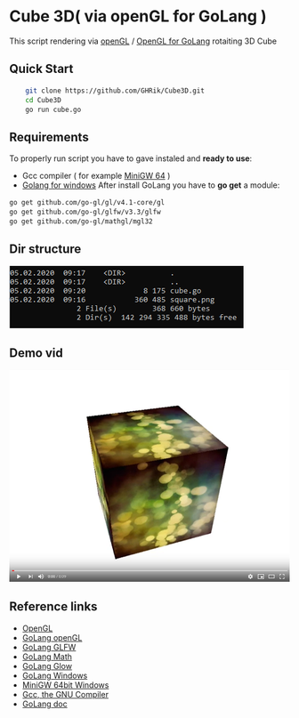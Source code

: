 # Cube 3D( via openGL for GoLang )
This script rendering via [openGL](https://www.opengl.org/) / [OpenGL for GoLang](https://github.com/go-gl) rotaiting 3D Cube

## Quick Start
```sh
    git clone https://github.com/GHRik/Cube3D.git
    cd Cube3D
    go run cube.go
```
 
## Requirements
To properly run script you have to gave instaled and **ready to use**:

* Gcc compiler ( for example [MiniGW 64](http://mingw-w64.org/doku.php/download) )
* [Golang for windows](https://golang.org/doc/install)
After install GoLang you have to **go get** a module:
```sh
go get github.com/go-gl/gl/v4.1-core/gl
go get github.com/go-gl/glfw/v3.3/glfw
go get github.com/go-gl/mathgl/mgl32
```
 
## Dir structure
![Dir structure](images/structure.png)

## Demo vid
[![Watch the video](images/vid.png)](https://youtu.be/mngblAU54EA)

## Reference links

* [OpenGL](https://www.opengl.org/)
* [GoLang openGL](https://github.com/go-gl)
* [GoLang GLFW](https://github.com/go-gl/glfw)
* [GoLang Math](https://github.com/go-gl/mathgl)
* [GoLang Glow](https://github.com/go-gl/glow)
* [GoLang Windows](https://golang.org/doc/install)
* [MiniGW 64bit Windows](http://mingw-w64.org/doku.php/download)
* [Gcc, the GNU Compiler](https://gcc.gnu.org/)
* [GoLang doc](https://golang.org/doc/)
